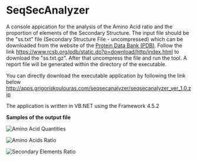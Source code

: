 # SeqSecAnalyzer
A console appication for the analysis of the Amino Acid ratio and the proportion of elements of the Secondary Structure. 
The input file should be the "ss.txt" file (Secondary Structure File - uncompressed) which can be downloaded from the website of the <a href="https://www.rcsb.org/pdb/static.do?p=download/http/index.html">Protein Data Bank (PDB)</a>. 
Follow the link https://www.rcsb.org/pdb/static.do?p=download/http/index.html to download the "ss.txt.gz". 
After that uncompress the file and run the tool. A report file will be generated within the directory of the executable. 

You can directly download the executable application by following the link below
http://apps.grigoriskoulouras.com/seqsecanalyzer/seqsecanalyzer_ver_1.0.zip

The application is written in VB.NET using the Framework 4.5.2

<strong>Samples of the output file</strong>

![Amino Acid Quantities](../master/seqsecanalyzer_screenshot1.png)

![Amino Acids Ratio](../master/seqsecanalyzer_screenshot2.png)

![Secondary Elements Ratio](../master/seqsecanalyzer_screenshot3.png)
